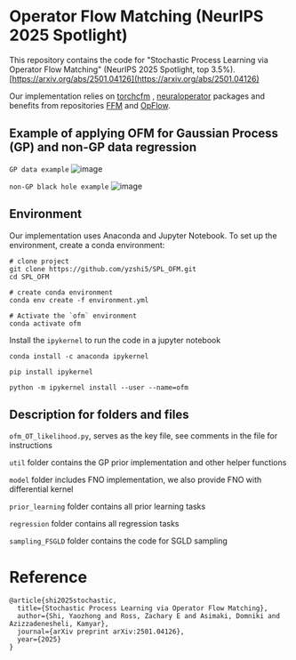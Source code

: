 # Operator Flow Matching (NeurIPS 2025 Spotlight)
This repository contains the code for "Stochastic Process Learning via Operator Flow Matching" (NeurIPS 2025 Spotlight, top 3.5%). [https://arxiv.org/abs/2501.04126](https://arxiv.org/abs/2501.04126)

Our implementation relies on [torchcfm](https://github.com/atong01/conditional-flow-matching) , [neuraloperator](https://github.com/neuraloperator/neuraloperator) packages and benefits from repositories [FFM](https://github.com/GavinKerrigan/functional_flow_matching) and [OpFlow](https://github.com/yzshi5/OpFlow). 

## Example of applying OFM for Gaussian Process (GP) and non-GP data regression

`GP data example`
![image](https://github.com/user-attachments/assets/27430fc2-38ff-4557-91b3-3477e069e785)

`non-GP black hole example`
![image](https://github.com/user-attachments/assets/88d26ba7-b4bf-4db9-bb2f-63de3617f55b)



## Environment
Our implementation uses Anaconda and Jupyter Notebook. To set up the environment, create a conda environment:

```
# clone project
git clone https://github.com/yzshi5/SPL_OFM.git
cd SPL_OFM

# create conda environment
conda env create -f environment.yml

# Activate the `ofm` environment
conda activate ofm
```





Install the `ipykernel` to run the code in a jupyter notebook
```
conda install -c anaconda ipykernel

pip install ipykernel

python -m ipykernel install --user --name=ofm
```

## Description for folders and files
`ofm_OT_likelihood.py`, serves as the key file, see comments in the file for instructions

`util` folder contains the GP prior implementation and other helper functions

`model` folder includes FNO implementation, we also provide FNO with differential kernel 

`prior_learning` folder contains all prior learning tasks

`regression` folder contains all regression tasks

`sampling_FSGLD` folder contains the code for SGLD sampling

# Reference
```
@article{shi2025stochastic,
  title={Stochastic Process Learning via Operator Flow Matching},
  author={Shi, Yaozhong and Ross, Zachary E and Asimaki, Domniki and Azizzadenesheli, Kamyar},
  journal={arXiv preprint arXiv:2501.04126},
  year={2025}
}
```
